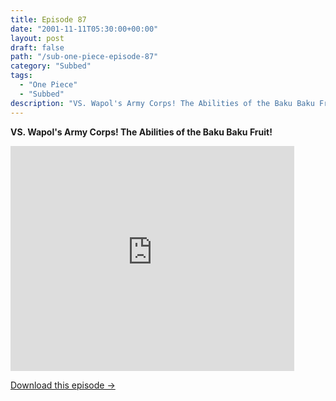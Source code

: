 ```yaml
---
title: Episode 87
date: "2001-11-11T05:30:00+00:00"
layout: post
draft: false
path: "/sub-one-piece-episode-87"
category: "Subbed"
tags:
  - "One Piece"
  - "Subbed"
description: "VS. Wapol's Army Corps! The Abilities of the Baku Baku Fruit!"
---
```


**VS. Wapol's Army Corps! The Abilities of the Baku Baku Fruit!**

<iframe width="640" height="360" src="https://www.rapidvideo.com/e/FX3C9KIKKL" frameborder="0" marginwidth=0 marginheight=0 scrolling=no allowfullscreen style="max-width:90%;"></iframe>

<a href="http://ouo.io/qs/eCodkFEQ?s=https://www.rapidvideo.com/d/FX3C9KIKKL" class="styled_a">Download this episode →</a>

